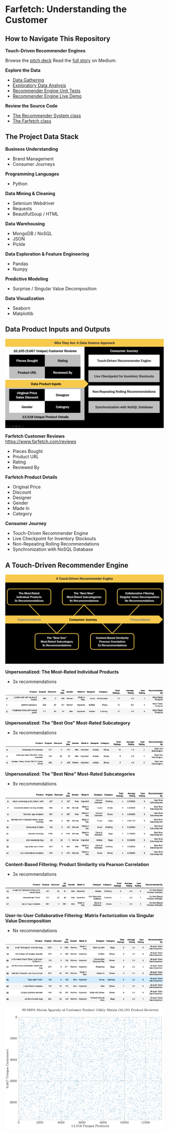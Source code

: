# Farfetch: Understanding the Customer

## How to Navigate This Repository

**Touch-Driven Recommender Engines**

Browse the [pitch deck](Farfetch_Understanding_the_Customer.pdf)
Read the [full story](https://medium.com/@adam.c.dick/touch-driven-recommender-engines-85b6c722a7d9) on Medium:

**Explore the Data**

* [Data Gathering](/Source/01_Data_Gathering.ipynb)
* [Exploratory Data Analysis](/Source/02_Exploratory_Data_Analysis.ipynb)
* [Recommender Engine Unit Tests](/Source/03_Recommender_Systems.ipynb)
* [Recommender Engine Live Demo](/Source/04_Live_Demo.ipynb)

**Review the Source Code**

* [The Recommender System class](/Source/recommender.py)
* [The Farfetch class](/Source/farfetch.py)

## The Project Data Stack

**Business Understanding**
* Brand Management
* Consumer Journeys

**Programming Languages**
* Python

**Data Mining & Cleaning**
* Selenium Webdriver
* Requests
* BeautifulSoup / HTML

**Data Warehousing**
* MongoDB / NoSQL
* JSON
* Pickle

**Data Exploration & Feature Engineering**
* Pandas
* Numpy

**Predictive Modeling**
* Surprise / Singular Value Decomposition

**Data Visualization**
* Seaborn
* Matplotlib

## Data Product Inputs and Outputs

![Understanding the Customer: Who They Are](/Plots/Who_They_Are.png)

**Farfetch Customer Reviews**<br>
https://www.farfetch.com/reviews

* Pieces Bought
* Product URL
* Rating
* Reviewed By

**Farfetch Product Details**
* Original Price
* Discount
* Designer
* Gender
* Made In
* Category

**Consumer Journey**
* Touch-Driven Recommender Engine
* Live Checkpoint for Inventory Stockouts
* Non-Repeating Rolling Recommendations
* Synchronization with NoSQL Database

## A Touch-Driven Recommender Engine

![Touch-Driven Recommender Engines](/Plots/Touch_Driven_Recommender_Engines.png)

**Unpersonalized: The Most-Rated Individual Products**
* 3x recommendations

![The Most-Rated Individual Products](/Plots/The_Most_Rated_Individual_Products.png)

**Unpersonalized: The "Best One" Most-Rated Subcategory**
* 3x recommendations

![The Best One Most-Rated Subcategory](/Plots/The_Best_One_Most_Rated_Subcategory.png)

**Unpersonalized: The "Best Nine" Most-Rated Subcategories**
* 9x recommendations

![The Best Nine Most-Rated Subcategories](/Plots/The_Best_Nine_Most_Rated_Subcategories.png)

**Content-Based Filtering: Product Similarity via Pearson Correlation**
* 3x recommendations

![Content-Based Similarity: Pearson Correlation](/Plots/Content_Based_Similarity_Pearson_Correlation.png)

**User-to-User Collaborative Filtering: Matrix Factorization via Singular Value Decomposition**
* Nx recommendations

![Collaborative Filtering: Singular Value Decomposition](/Plots/Collaborative_Filtering_SVD.png)

![Collaborative Filtering: Customer-Product Utility Matrix](/Plots/Customer_Product_Utility_Matrix.png)